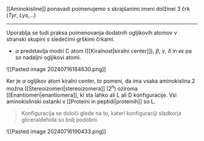 [[Aminokisline]] ponavadi poimenujemo s skrajšanimi imeni dolžinei 3 črk (*Tyr*, *Lys*,...)

---

Uporablja se tudi praksa poimenovanja dodatnih ogljikovih atomov v stranski skupini s sledečimi grškimi črkami.
- $\alpha$ predstavlja modri C atom ([[Kiralnost|kiralni center]]), $\beta$, $\gamma$, $\delta$ in $e\epsilon$ pa so nadaljni ogljikovi atomi.

![[Pasted image 20240716184630.png]]

Ker je $\alpha$ ogljikov atom kiralni center, to pomeni, da ima vsaka aminokislina 2 možna [[Stereoizomeri|stereoizomera]] ($2^{n}$) oziroma [[Enantiomeri|enantiomera]], ki sta lahko ali L ali D konfiguracije. Vsi aminokislinski ostanki v [[Proteini in peptidi|proteinih]] so L.

>Konfiguracija se določi glede na to, kateri konfiguraciji sladkorja gliceraldehida so bolj podobni.

![[Pasted image 20240716190433.png]]
